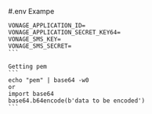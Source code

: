 #.env Exampe
````
VONAGE_APPLICATION_ID=
VONAGE_APPLICATION_SECRET_KEY64=
VONAGE_SMS_KEY=
VONAGE_SMS_SECRET=
```

Getting pem
```
echo "pem" | base64 -w0
or
import base64
base64.b64encode(b'data to be encoded')
```

